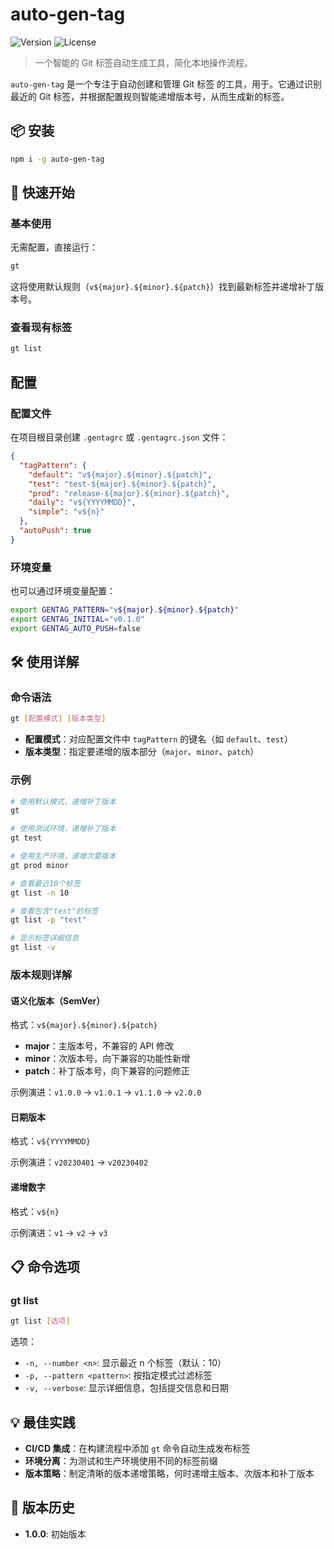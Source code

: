 # auto-gen-tag

![Version](https://img.shields.io/badge/version-1.0.0-blue.svg)
![License](https://img.shields.io/badge/license-MIT-green.svg)

> 一个智能的 Git 标签自动生成工具，简化本地操作流程。

`auto-gen-tag` 是一个专注于自动创建和管理 Git 标签 的工具，用于。它通过识别最近的 Git 标签，并根据配置规则智能递增版本号，从而生成新的标签。

## 📦 安装

```bash
npm i -g auto-gen-tag
```

## 🚀 快速开始

### 基本使用

无需配置，直接运行：

```bash
gt
```

这将使用默认规则（`v${major}.${minor}.${patch}`）找到最新标签并递增补丁版本号。

### 查看现有标签

```bash
gt list
```

## 配置

### 配置文件

在项目根目录创建 `.gentagrc` 或 `.gentagrc.json` 文件：

```json
{
  "tagPattern": {
    "default": "v${major}.${minor}.${patch}",
    "test": "test-${major}.${minor}.${patch}",
    "prod": "release-${major}.${minor}.${patch}",
    "daily": "v${YYYYMMDD}",
    "simple": "v${n}"
  },
  "autoPush": true
}
```

### 环境变量

也可以通过环境变量配置：

```bash
export GENTAG_PATTERN="v${major}.${minor}.${patch}"
export GENTAG_INITIAL="v0.1.0"
export GENTAG_AUTO_PUSH=false
```

## 🛠️ 使用详解

### 命令语法

```bash
gt [配置模式] [版本类型]
```

- **配置模式**：对应配置文件中 `tagPattern` 的键名（如 `default`、`test`）
- **版本类型**：指定要递增的版本部分（`major`、`minor`、`patch`）

### 示例

```bash
# 使用默认模式，递增补丁版本
gt

# 使用测试环境，递增补丁版本
gt test

# 使用生产环境，递增次要版本
gt prod minor

# 查看最近10个标签
gt list -n 10

# 查看包含"test"的标签
gt list -p "test"

# 显示标签详细信息
gt list -v
```

### 版本规则详解

#### 语义化版本（SemVer）

格式：`v${major}.${minor}.${patch}`

- **major**：主版本号，不兼容的 API 修改
- **minor**：次版本号，向下兼容的功能性新增
- **patch**：补丁版本号，向下兼容的问题修正

示例演进：`v1.0.0` → `v1.0.1` → `v1.1.0` → `v2.0.0`

#### 日期版本

格式：`v${YYYYMMDD}`

示例演进：`v20230401` → `v20230402`

#### 递增数字

格式：`v${n}`

示例演进：`v1` → `v2` → `v3`

## 📋 命令选项

### gt list

```bash
gt list [选项]
```

选项：

- `-n, --number <n>`: 显示最近 n 个标签（默认：10）
- `-p, --pattern <pattern>`: 按指定模式过滤标签
- `-v, --verbose`: 显示详细信息，包括提交信息和日期

## 💡 最佳实践

- **CI/CD 集成**：在构建流程中添加 `gt` 命令自动生成发布标签
- **环境分离**：为测试和生产环境使用不同的标签前缀
- **版本策略**：制定清晰的版本递增策略，何时递增主版本、次版本和补丁版本

## 📝 版本历史

- **1.0.0**: 初始版本
